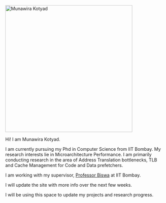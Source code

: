 
<picture>
  <source media="(prefers-color-scheme: light)" srcset="https://lh3.googleusercontent.com/yCvD6QVlITijsBRU5vS0egvPSjq2uIIVy6Mv9-o-IaugLBrYlcaXyIDZsmXegc0nisJUv4XFx8VWCalzEnDoDmn7ucBaE0tgisjGo6oJBoC0J90nxuPpb5MtI-Qg01m_emckummD67yYK94pxhq4zf0zARtXZ3DqHdFd1gun2G6OAD01xEB7nnAdbCejDNxMsUQFi7Y5jGJAmLz8AijwOPzYk897XkrMzvA-SQrGiAQNgpT6Hf9Tns72DbI_RNYgXANBD0cci8rF46-N2Ao1vOmKBVEcDbejy5y1PuV5mdFhth_DkFlY4Ax4Dlj_d0LYxuVTlDX2Luj1gwbVudAtmnJxue-g15Bw_8YPiSFRDvOjBlsu87LFiaQiYJpJwb8hi9pBLtpn3rJv0fp2UQXuGuD4NKTOHEpJ9P0Emiio59OvpFNOivzhOAk7wyDj0Gz_48TtN4HmDOylhb9wKT0xh7EegYgqMtfZKs201YhjiMVmoxslUBQKiqNujaH0ILqRwRmv9SgIWF6NiPyCvV-p4ekwIVeTFTUITJGADudtIfo_kPy8L0d4akEOeV3ZN575SizcNYT909WjP93s-pviVfqoK2Uw6pYzr9hOaIz7CpjtFP4vz2yq6XXCdI5qGmoInZhAyeHnXK7pAlVRNaArOGW9Dq4nCqyIIJ98N_jEn5jLghO-fPfRMzAN1lHZO4VDxzvbujV_nM4rkT-vipQsfEbDFSWF3LiIi5Fom0rmQb4vcKIaR5vjhoD0ClcCgtOLq0Sl4yVDyoWY3LDlDfjgjZEYrj7EtVqIoTZjQkyf31b1QOOnsbhaz0FXy6BUiEnr36qm9Lzf80CcEX3CCvOf-UZJ5m7eTsAB3wP7xLqY0CPtVgkC2ivkNdiGU-oNGRXLU1yyrP4IrVsQTq_wBWI7kH1KHkAN5v-wXWaRhz7IfWMLfgOrm1hkW3fY4AKHwo8ewxEvrzMk2gmlcG79tpLOZxMfRPr_u5YHBL8KgB8c3YjqgZj7uq1NBwgFyxVEQTIU9Og4ACOCJiLek1ISYxd4MA=w1170-h1558-no?authuser=4" width="400" height="400">
  <img alt="Munawira Kotyad" src="https://lh3.googleusercontent.com/yCvD6QVlITijsBRU5vS0egvPSjq2uIIVy6Mv9-o-IaugLBrYlcaXyIDZsmXegc0nisJUv4XFx8VWCalzEnDoDmn7ucBaE0tgisjGo6oJBoC0J90nxuPpb5MtI-Qg01m_emckummD67yYK94pxhq4zf0zARtXZ3DqHdFd1gun2G6OAD01xEB7nnAdbCejDNxMsUQFi7Y5jGJAmLz8AijwOPzYk897XkrMzvA-SQrGiAQNgpT6Hf9Tns72DbI_RNYgXANBD0cci8rF46-N2Ao1vOmKBVEcDbejy5y1PuV5mdFhth_DkFlY4Ax4Dlj_d0LYxuVTlDX2Luj1gwbVudAtmnJxue-g15Bw_8YPiSFRDvOjBlsu87LFiaQiYJpJwb8hi9pBLtpn3rJv0fp2UQXuGuD4NKTOHEpJ9P0Emiio59OvpFNOivzhOAk7wyDj0Gz_48TtN4HmDOylhb9wKT0xh7EegYgqMtfZKs201YhjiMVmoxslUBQKiqNujaH0ILqRwRmv9SgIWF6NiPyCvV-p4ekwIVeTFTUITJGADudtIfo_kPy8L0d4akEOeV3ZN575SizcNYT909WjP93s-pviVfqoK2Uw6pYzr9hOaIz7CpjtFP4vz2yq6XXCdI5qGmoInZhAyeHnXK7pAlVRNaArOGW9Dq4nCqyIIJ98N_jEn5jLghO-fPfRMzAN1lHZO4VDxzvbujV_nM4rkT-vipQsfEbDFSWF3LiIi5Fom0rmQb4vcKIaR5vjhoD0ClcCgtOLq0Sl4yVDyoWY3LDlDfjgjZEYrj7EtVqIoTZjQkyf31b1QOOnsbhaz0FXy6BUiEnr36qm9Lzf80CcEX3CCvOf-UZJ5m7eTsAB3wP7xLqY0CPtVgkC2ivkNdiGU-oNGRXLU1yyrP4IrVsQTq_wBWI7kH1KHkAN5v-wXWaRhz7IfWMLfgOrm1hkW3fY4AKHwo8ewxEvrzMk2gmlcG79tpLOZxMfRPr_u5YHBL8KgB8c3YjqgZj7uq1NBwgFyxVEQTIU9Og4ACOCJiLek1ISYxd4MA=w1170-h1558-no?authuser=4" width="400" height="400">
</picture>


Hi! I am Munawira Kotyad.

I am currently pursuing my Phd in Computer Science from IIT Bombay. My research interests lie in Microarchitecture Performance. I am primarily conducting research in the area of Address Translation bottlenecks, TLB and Cache Management for Code and Data prefetchers. 

I am working with my supervisor, [Professor Biswa](https://www.cse.iitb.ac.in/~biswa/) at IIT Bombay.

I will update the site with more info over the next few weeks. 

I will be using this space to update my projects and research progress.


